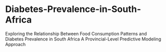 # Diabetes-Prevalence-in-South-Africa
Exploring the Relationship Between Food Consumption Patterns and Diabetes Prevalence in South Africa A Provincial-Level Predictive Modeling Approach
